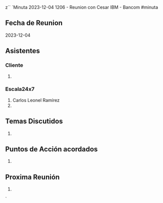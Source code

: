 z``
`Minuta 2023-12-04 1206 - Reunion con Cesar IBM - Bancom
#minuta
## Fecha de Reunion
2023-12-04

## Asistentes

### Cliente
1. 
### Escala24x7
1. Carlos Leonel Ramírez
2. 

## Temas Discutidos
1. 

## Puntos de Acción acordados
1. 

## Proxima Reunión
1.  

`